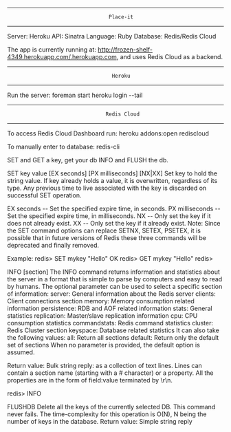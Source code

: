 *****************************************************************************************
                                     Place-it
*****************************************************************************************

Server: Heroku
API: Sinatra
Language: Ruby
Database: Redis/Redis Cloud

The app is currently running at: 
http://frozen-shelf-4349.herokuapp.com/.herokuapp.com, and uses Redis Cloud as a backend.

*****************************************************************************************
                                      Heroku 
*****************************************************************************************

Run the server: foreman start
heroku login --tail

*****************************************************************************************
                                    Redis Cloud
*****************************************************************************************
To access Redis Cloud Dashboard run:
heroku addons:open rediscloud

To manually enter to database:
redis-cli 

SET and GET a key, get your db INFO and FLUSH the db.

SET key value [EX seconds] [PX milliseconds] [NX|XX]
Set key to hold the string value. If key already holds a value, it is overwritten, 
regardless of its type. Any previous time to live associated with the key is discarded 
on successful SET operation.

EX seconds -- Set the specified expire time, in seconds.
PX milliseconds -- Set the specified expire time, in milliseconds.
NX -- Only set the key if it does not already exist.
XX -- Only set the key if it already exist.
Note: Since the SET command options can replace SETNX, SETEX, PSETEX, it is possible 
that in future versions of Redis these three commands will be deprecated and finally 
removed.

Example:
redis> SET mykey "Hello"
OK
redis> GET mykey
"Hello"
redis> 


INFO [section]
The INFO command returns information and statistics about the server in a format that 
is simple to parse by computers and easy to read by humans.
The optional parameter can be used to select a specific section of information:
server: General information about the Redis server
clients: Client connections section
memory: Memory consumption related information
persistence: RDB and AOF related information
stats: General statistics
replication: Master/slave replication information
cpu: CPU consumption statistics
commandstats: Redis command statistics
cluster: Redis Cluster section
keyspace: Database related statistics
It can also take the following values:
all: Return all sections
default: Return only the default set of sections
When no parameter is provided, the default option is assumed.

Return value: Bulk string reply: as a collection of text lines.
Lines can contain a section name (starting with a # character) or a property. All the 
properties are in the form of field:value terminated by \r\n.

redis> INFO


FLUSHDB
Delete all the keys of the currently selected DB. This command never fails.
The time-complexity for this operation is O(N), N being the number of keys in the database.
Return value: Simple string reply